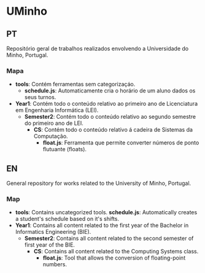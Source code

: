 # UMinho

## PT
Repositório geral de trabalhos realizados envolvendo a Universidade do Minho, Portugal.

### Mapa
- **tools**: Contém ferramentas sem categorizaçáo.
  - **schedule.js**: Automaticamente cria o horário de um aluno dados os seus turnos.
- **Year1**: Contém todo o conteúdo relativo ao primeiro ano de Licenciatura em Engenharia Informática (LEI).
  - **Semester2**: Contém todo o conteúdo relativo ao segundo semestre do primeiro ano de LEI.
    - **CS**: Contém todo o conteúdo relativo á cadeira de Sistemas da Computação.
      - **float.js**: Ferramenta que permite converter números de ponto flutuante (floats).

## EN
General repository for works related to the University of Minho, Portugal.

### Map
- **tools**: Contains uncategorized tools.
  **schedule.js**: Automatically creates a student's schedule based on it's shifts.
- **Year1**: Contains all content related to the first year of the Bachelor in Informatics Engineering (BIE).
  - **Semester2**: Contains all content related to the second semester of first year of the BIE.
    - **CS**: Contains all content related to the Computing Systems class.
      - **float.js**: Tool that allows the conversion of floating-point numbers.
